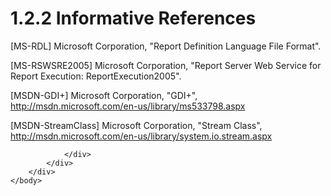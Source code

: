 <html dir="LTR" xmlns:mshelp="http://msdn.microsoft.com/mshelp" xmlns:ddue="http://ddue.schemas.microsoft.com/authoring/2003/5" xmlns:xlink="http://www.w3.org/1999/xlink" xmlns:tool="http://www.microsoft.com/tooltip">
    <head>
        <meta http-equiv="Content-Type" content="text/html; CHARSET=utf-8"></meta>
        <meta name="save" content="history"></meta>
        <title>1.2.2 Informative References</title>
        <xml>
            <mshelp:toctitle title="1.2.2 Informative References"></mshelp:toctitle>
            <mshelp:rltitle title="[MS-RGDI]: Informative References"></mshelp:rltitle>
            <mshelp:keyword index="A" term="efd5e22e-281d-420a-b536-2b61b4d2003b"></mshelp:keyword>
            <mshelp:attr name="DCSext.ContentType" value="open specification"></mshelp:attr>
            <mshelp:attr name="AssetID" value="efd5e22e-281d-420a-b536-2b61b4d2003b"></mshelp:attr>
            <mshelp:attr name="TopicType" value="kbRef"></mshelp:attr>
            <mshelp:attr name="DCSext.Title" value="[MS-RGDI]: Informative References" />
        </xml>
    </head>
    <body>
        <div id="header">
            <h1 class="heading">1.2.2 Informative References</h1>
        </div>
        <div id="mainSection">
            <div id="mainBody">
                <div id="allHistory" class="saveHistory"></div>
                <div id="sectionSection0" class="section" name="collapseableSection">
                    

<p>[MS-RDL] Microsoft Corporation,
&quot;<mshelp:link keywords="53287204-7cd0-4bc9-a5cd-d42a5925dca1" tabindex="0">Report
Definition Language File Format</mshelp:link>&quot;.</p>

<p>[MS-RSWSRE2005] Microsoft
Corporation, &quot;<mshelp:link keywords="96c33524-52c1-4358-a23a-6921db74211c" tabindex="0">Report
Server Web Service for Report Execution: ReportExecution2005</mshelp:link>&quot;.</p>

<p>[MSDN-GDI+] Microsoft
Corporation, &quot;GDI+&quot;, <a href="https://go.microsoft.com/fwlink/?LinkId=90013">http://msdn.microsoft.com/en-us/library/ms533798.aspx</a></p>

<p>[MSDN-StreamClass] Microsoft
Corporation, &quot;Stream Class&quot;, <a href="https://go.microsoft.com/fwlink/?LinkId=150479">http://msdn.microsoft.com/en-us/library/system.io.stream.aspx</a></p>


                </div>
            </div>
        </div>
    </body>
</html>